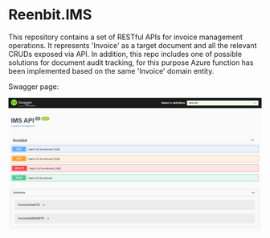 # Reenbit.IMS
This repository contains a set of RESTful APIs for invoice management operations. It represents 'Invoice' as a target document and all the relevant CRUDs exposed via API. In addition, this repo includes one of possible solutions for document audit tracking, for this purpose Azure function has been implemented based on the same 'Invoice' domain entity.

Swagger page:

![Swagger page](/Images/swagger-page.PNG)
